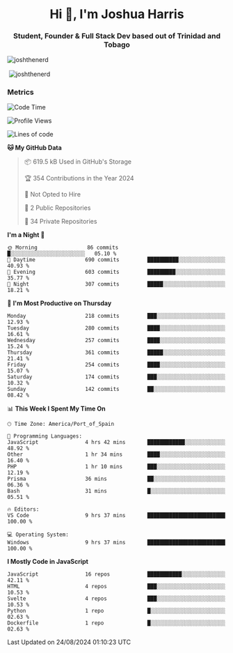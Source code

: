 <h1 align="center">Hi 👋, I'm Joshua Harris</h1>
<h3 align="center">Student, Founder & Full Stack Dev based out of Trinidad and Tobago</h3>

<p align="left"> <img src="https://komarev.com/ghpvc/?username=JoshTheDeveloperr" alt="joshthenerd" /> </p>

<p>&nbsp;<img align="center" src="https://github-readme-stats.vercel.app/api?username=JoshTheDeveloperr&show_icons=true&count_private=true" alt="joshthenerd" /></p>

### Metrics

<!--START_SECTION:waka-->
![Code Time](http://img.shields.io/badge/Code%20Time-902%20hrs%2052%20mins-blue)

![Profile Views](http://img.shields.io/badge/Profile%20Views-0-blue)

![Lines of code](https://img.shields.io/badge/From%20Hello%20World%20I%27ve%20Written-3.3%20million%20lines%20of%20code-blue)

**🐱 My GitHub Data** 

> 📦 619.5 kB Used in GitHub's Storage 
 > 
> 🏆 354 Contributions in the Year 2024
 > 
> 🚫 Not Opted to Hire
 > 
> 📜 2 Public Repositories 
 > 
> 🔑 34 Private Repositories 
 > 
**I'm a Night 🦉** 

```text
🌞 Morning                86 commits          █░░░░░░░░░░░░░░░░░░░░░░░░   05.10 % 
🌆 Daytime                690 commits         ██████████░░░░░░░░░░░░░░░   40.93 % 
🌃 Evening                603 commits         █████████░░░░░░░░░░░░░░░░   35.77 % 
🌙 Night                  307 commits         █████░░░░░░░░░░░░░░░░░░░░   18.21 % 
```
📅 **I'm Most Productive on Thursday** 

```text
Monday                   218 commits         ███░░░░░░░░░░░░░░░░░░░░░░   12.93 % 
Tuesday                  280 commits         ████░░░░░░░░░░░░░░░░░░░░░   16.61 % 
Wednesday                257 commits         ████░░░░░░░░░░░░░░░░░░░░░   15.24 % 
Thursday                 361 commits         █████░░░░░░░░░░░░░░░░░░░░   21.41 % 
Friday                   254 commits         ████░░░░░░░░░░░░░░░░░░░░░   15.07 % 
Saturday                 174 commits         ███░░░░░░░░░░░░░░░░░░░░░░   10.32 % 
Sunday                   142 commits         ██░░░░░░░░░░░░░░░░░░░░░░░   08.42 % 
```


📊 **This Week I Spent My Time On** 

```text
🕑︎ Time Zone: America/Port_of_Spain

💬 Programming Languages: 
JavaScript               4 hrs 42 mins       ████████████░░░░░░░░░░░░░   48.92 % 
Other                    1 hr 34 mins        ████░░░░░░░░░░░░░░░░░░░░░   16.40 % 
PHP                      1 hr 10 mins        ███░░░░░░░░░░░░░░░░░░░░░░   12.19 % 
Prisma                   36 mins             ██░░░░░░░░░░░░░░░░░░░░░░░   06.36 % 
Bash                     31 mins             █░░░░░░░░░░░░░░░░░░░░░░░░   05.51 % 

🔥 Editors: 
VS Code                  9 hrs 37 mins       █████████████████████████   100.00 % 

💻 Operating System: 
Windows                  9 hrs 37 mins       █████████████████████████   100.00 % 
```

**I Mostly Code in JavaScript** 

```text
JavaScript               16 repos            ███████████░░░░░░░░░░░░░░   42.11 % 
HTML                     4 repos             ███░░░░░░░░░░░░░░░░░░░░░░   10.53 % 
Svelte                   4 repos             ███░░░░░░░░░░░░░░░░░░░░░░   10.53 % 
Python                   1 repo              █░░░░░░░░░░░░░░░░░░░░░░░░   02.63 % 
Dockerfile               1 repo              █░░░░░░░░░░░░░░░░░░░░░░░░   02.63 % 
```




 Last Updated on 24/08/2024 01:10:23 UTC
<!--END_SECTION:waka-->
